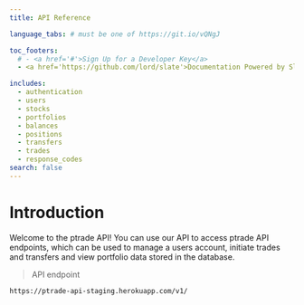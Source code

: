 ```yaml
---
title: API Reference

language_tabs: # must be one of https://git.io/vQNgJ

toc_footers:
  # - <a href='#'>Sign Up for a Developer Key</a>
  - <a href='https://github.com/lord/slate'>Documentation Powered by Slate</a>

includes:
  - authentication
  - users
  - stocks
  - portfolios
  - balances
  - positions
  - transfers
  - trades
  - response_codes
search: false
---
```


# Introduction

Welcome to the ptrade API! You can use our API to access ptrade API endpoints, which can be used to manage a users account, initiate trades and transfers and view portfolio data stored in the database.

> API endpoint

```
https://ptrade-api-staging.herokuapp.com/v1/

```